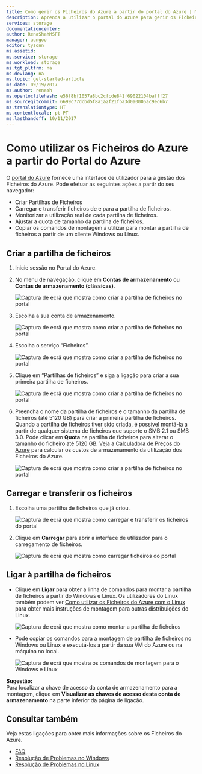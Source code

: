```yaml
---
title: Como gerir os Ficheiros do Azure a partir do portal do Azure | Microsoft Docs
description: Aprenda a utilizar o portal do Azure para gerir os Ficheiros do Azure.
services: storage
documentationcenter: 
author: RenaShahMSFT
manager: aungoo
editor: tysonn
ms.assetid: 
ms.service: storage
ms.workload: storage
ms.tgt_pltfrm: na
ms.devlang: na
ms.topic: get-started-article
ms.date: 09/19/2017
ms.author: renash
ms.openlocfilehash: e56f8bf1057a8bc2cfcde841f69022104bafff27
ms.sourcegitcommit: 6699c77dcbd5f8a1a2f21fba3d0a0005ac9ed6b7
ms.translationtype: HT
ms.contentlocale: pt-PT
ms.lasthandoff: 10/11/2017
---
```

# <a name="how-to-use-azure-files-from-the-azure-portal"></a>Como utilizar os Ficheiros do Azure a partir do Portal do Azure
O [portal do Azure](https://portal.azure.com) fornece uma interface de utilizador para a gestão dos Ficheiros do Azure. Pode efetuar as seguintes ações a partir do seu navegador:

* Criar Partilhas de Ficheiros
* Carregar e transferir ficheiros de e para a partilha de ficheiros.
* Monitorizar a utilização real de cada partilha de ficheiros.
* Ajustar a quota de tamanho da partilha de ficheiros.
* Copiar os comandos de montagem a utilizar para montar a partilha de ficheiros a partir de um cliente Windows ou Linux.

## <a name="create-file-share"></a>Criar a partilha de ficheiros
1. Inicie sessão no Portal do Azure.
2. No menu de navegação, clique em **Contas de armazenamento** ou **Contas de armazenamento (clássicas)**.
    
    ![Captura de ecrã que mostra como criar a partilha de ficheiros no portal](./media/storage-how-to-use-files-portal/use-files-portal-create-file-share1.png)

3. Escolha a sua conta de armazenamento.

    ![Captura de ecrã que mostra como criar a partilha de ficheiros no portal](./media/storage-how-to-use-files-portal/use-files-portal-create-file-share2.png)

4. Escolha o serviço “Ficheiros”.

    ![Captura de ecrã que mostra como criar a partilha de ficheiros no portal](./media/storage-how-to-use-files-portal/use-files-portal-create-file-share3.png)

5. Clique em “Partilhas de ficheiros” e siga a ligação para criar a sua primeira partilha de ficheiros.

    ![Captura de ecrã que mostra como criar a partilha de ficheiros no portal](./media/storage-how-to-use-files-portal/use-files-portal-create-file-share4.png)

6. Preencha o nome da partilha de ficheiros e o tamanho da partilha de ficheiros (até 5120 GB) para criar a primeira partilha de ficheiros. Quando a partilha de ficheiros tiver sido criada, é possível montá-la a partir de qualquer sistema de ficheiros que suporte o SMB 2.1 ou SMB 3.0. Pode clicar em **Quota** na partilha de ficheiros para alterar o tamanho do ficheiro até 5120 GB. Veja a [Calculadora de Preços do Azure](https://azure.microsoft.com/pricing/calculator/) para calcular os custos de armazenamento da utilização dos Ficheiros do Azure.

    ![Captura de ecrã que mostra como criar a partilha de ficheiros no portal](./media/storage-how-to-use-files-portal/use-files-portal-create-file-share5.png)

## <a name="upload-and-download-files"></a>Carregar e transferir os ficheiros
1. Escolha uma partilha de ficheiros que já criou.

    ![Captura de ecrã que mostra como carregar e transferir os ficheiros do portal](./media/storage-how-to-use-files-portal/use-files-portal-upload-file1.png)

2. Clique em **Carregar** para abrir a interface de utilizador para o carregamento de ficheiros.

    ![Captura de ecrã que mostra como carregar ficheiros do portal](./media/storage-how-to-use-files-portal/use-files-portal-upload-file2.png)

## <a name="connect-to-file-share"></a>Ligar à partilha de ficheiros
-  Clique em **Ligar** para obter a linha de comandos para montar a partilha de ficheiros a partir do Windows e Linux. Os utilizadores do Linux também podem ver [Como utilizar os Ficheiros do Azure com o Linux](../storage-how-to-use-files-linux.md) para obter mais instruções de montagem para outras distribuições do Linux.

    ![Captura de ecrã que mostra como montar a partilha de ficheiros](./media/storage-how-to-use-files-portal/use-files-portal-connect.png)
-  Pode copiar os comandos para a montagem de partilha de ficheiros no Windows ou Linux e executá-los a partir da sua VM do Azure ou na máquina no local.

    ![Captura de ecrã que mostra os comandos de montagem para o Windows e Linux](./media/storage-how-to-use-files-portal/use-files-portal-show-mount-commands.png)

**Sugestão:**  
Para localizar a chave de acesso da conta de armazenamento para a montagem, clique em **Visualizar as chaves de acesso desta conta de armazenamento** na parte inferior da página de ligação.

## <a name="see-also"></a>Consultar também
Veja estas ligações para obter mais informações sobre os Ficheiros do Azure.

* [FAQ](../storage-files-faq.md)
* [Resolução de Problemas no Windows](storage-troubleshoot-windows-file-connection-problems.md)      
* [Resolução de Problemas no Linux](storage-troubleshoot-linux-file-connection-problems.md)    
